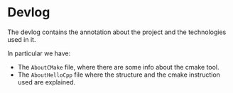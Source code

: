 # Devlog

The devlog contains the annotation about the project and the technologies used in it.

In particular we have:

- The `AboutCMake` file, where there are some info about the cmake tool.
- The `AboutHelloCpp` file where the structure and the cmake instruction used are explained.
